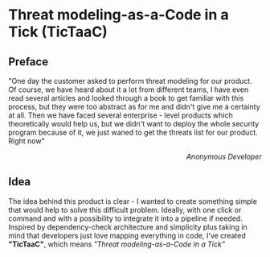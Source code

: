 # Threat modeling-as-a-Code in a Tick (TicTaaC)

## Preface
"One day the customer asked to perform threat modeling for our product. Of course, we have heard about it a lot
from different teams, I have even read several articles and looked through a book to get familiar with this process,
but they were too abstract as for me and didn't give me a certainty at all. Then we have faced several enterprise - level 
products which theoretically would help us, but we didn't want to deploy the whole security program because of it, 
we just waned to get the threats list for our product. Right now"
<div style="text-align: right"><em>Anonymous Developer</em></div>

## Idea
The idea behind this product is clear - I wanted to create something simple that would help to solve this difficult problem.
Ideally, with one click or command and with a possibility to integrate it into a pipeline if needed. Inspired by dependency-check architecture and simplicity plus taking in mind that developers just love mapping everything in code, I've created <strong>"TicTaaC"</strong>, which means <em>"Threat modeling-as-a-Code in a Tick"</em>




